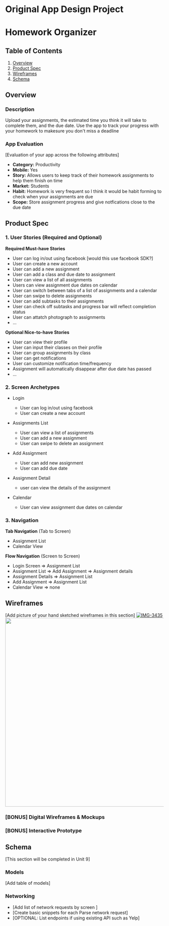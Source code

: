 Original App Design Project
===

# Homework Organizer

## Table of Contents
1. [Overview](#Overview)
1. [Product Spec](#Product-Spec)
1. [Wireframes](#Wireframes)
2. [Schema](#Schema)

## Overview
### Description
Upload your assignments, the estimated time you think it will take to complete them, and the due date. Use the app to track your progress with your homework to makesure you don't miss a deadline

### App Evaluation
[Evaluation of your app across the following attributes]
- **Category:** Productivity
- **Mobile:** Yes
- **Story:** Allows users to keep track of their homework assignments to help them finish on time
- **Market:** Students
- **Habit:** Homework is very frequent so I think it would be habit forming to check when your assignments are due
- **Scope:** Store assignment progress and give notfications close to the due date

## Product Spec

### 1. User Stories (Required and Optional)

**Required Must-have Stories**

* User can log in/out using facebook [would this use facebook SDK?]
* User can create a new account
* User can add a new assignment
* User can add a class and due date to assignment
* User can view a list of all assignments
* Users can view assignment due dates on calendar
* User can switch between tabs of a list of assignments and a calendar
* User can swipe to delete assignments
* User can add subtasks to their assignments
* User can check off subtasks and progress bar will reflect completion status
* User can attatch photograph to assignments
* ...

**Optional Nice-to-have Stories**

* User can view their profile
* User can input their classes on their profile
* User can group assignments by class 
* User can get notifications
* User can customize notification time/frequency 
* Assignment will automatically disappear after due date has passed
* ...

### 2. Screen Archetypes

* Login
   * User can log in/out using facebook 
   * User can create a new account
* Assignments List
   * User can view a list of assignments
   * User can add a new assignment
   * User can swipe to delete an assignment

* Add Assignment
   * User can add new assignment
   * User can add due date
   
* Assignment Detail
   * user can view the details of the assignment

* Calendar
    * User can view assignment due dates on calendar

### 3. Navigation

**Tab Navigation** (Tab to Screen)

* Assignment List
* Calendar View

**Flow Navigation** (Screen to Screen)

* Login Screen
    => Assignment List
* Assignment List
    => Add Assignment
    => Assignment details
* Assignment Details
    => Assignment List
* Add Assignment
    => Assignment List
* Calendar View
    => none

## Wireframes
[Add picture of your hand sketched wireframes in this section]
<a href='https://postimg.cc/06J0cJVZ' target='_blank'><img src='https://i.postimg.cc/06J0cJVZ/IMG-3435.jpg' border='0' alt='IMG-3435'/></a>
<img src="https://postimg.cc/jwtnPWmD" width=600>

### [BONUS] Digital Wireframes & Mockups

### [BONUS] Interactive Prototype

## Schema 
[This section will be completed in Unit 9]
### Models
[Add table of models]
### Networking
- [Add list of network requests by screen ]
- [Create basic snippets for each Parse network request]
- [OPTIONAL: List endpoints if using existing API such as Yelp]
